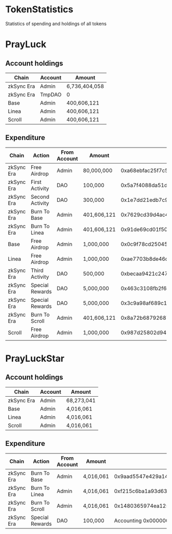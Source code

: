 # TokenStatistics
Statistics of spending and holdings of all tokens
# PrayLuck
## Account holdings
|  Chain   | Account  | Amount  |
|  ----  | ----  | ----  |
| zkSync Era  | Admin | 6,736,404,058 |
| zkSync Era  | TmpDAO | 0 |
| Base  | Admin | 400,606,121 |
| Linea  | Admin | 400,606,121 |
| Scroll  | Admin | 400,606,121 |
## Expenditure
|  Chain  | Action   | From Account  | Amount  | TxHash  |
|  ----  | ---------  | ----  | ----  | ----  |
| zkSync Era  | Free Airdrop | Admin | 80,000,000 | 0xa68ebfac25f7c528dac4a633ebd70d33d42bcf6bad910d6ac794a1b88a9fb04c |
| zkSync Era  | First Activity | DAO | 100,000 | 0x5a7f4088da51d9863769328600d444b9bbfa7b8806c1bbb554cc78b5d7dee34c |
| zkSync Era  | Second Activity | DAO | 300,000 | 0x1e7dd21edb7c908f38ecb8fc686e0b87a7f44f2c469e7a6a6cdabb202918aaeb |
| zkSync Era  | Burn To Base | Admin | 401,606,121 | 0x7629cd39d4ac48501022ca2ee6c0a88a19fbce48494cc1f0c1fabee63649b3e8 |
| zkSync Era  | Burn To Linea | Admin | 401,606,121 | 0x91de69cd01f50781dd954b0693530c3af78bf4a94799590d42663e1a35f5a75c |
| Base  | Free Airdrop | Admin | 1,000,000 | 0x0c9f78cd25045fa7ef1c86d47b60d0315b97d7999667b2c2b9f2d5e4e2586c1e |
| Linea  | Free Airdrop | Admin | 1,000,000 | 0xae7703b8de46cac96dde69cc037e808af9d3e451db04ecb099979d1469592246 |
| zkSync Era  | Third Activity | DAO | 500,000 | 0xbecaa9421c24727f71b430f34503b060ca45257e166892084b3c9c37ad5bb4f5 |
| zkSync Era  | Special Rewards | DAO | 5,000,000 | 0x463c3108fb2f6836aba8d2bd65b75b306a3990c7ba847ddedbca08d3f305fe3f |
| zkSync Era  | Special Rewards | DAO | 5,000,000 | 0x3c9a98af689c19d19e1a98831b203dd2fb1b5fbc4e06ede88534ed52e202c28e |
| zkSync Era  | Burn To Scroll | Admin | 401,606,121 | 0x8a72b687926870fa28f68235fedd9d63786c53e9c39583096eb5eec27e25ab3d |
| Scroll  | Free Airdrop | Admin | 1,000,000 | 0x987d25802d9447509e4757dd2003b4479a6036701ddb8273bccf2be2034978d5 |
# PrayLuckStar
## Account holdings
|  Chain   | Account  | Amount  |
|  ----  | ----  | ----  |
| zkSync Era  | Admin | 68,273,041 |
| Base  | Admin | 4,016,061 |
| Linea  | Admin | 4,016,061 |
| Scroll  | Admin | 4,016,061 |
## Expenditure
|  Chain  | Action   | From Account  | Amount  | TxHash  |
|  ----  | ----  | ----  | ----  | ----  |
| zkSync Era  | Burn To Base | Admin | 4,016,061 | 0x9aad5547e429a14d3da216e0f64e10b41bf4ce637043626826ee4616516c7b73 |
| zkSync Era  | Burn To Linea | Admin | 4,016,061 | 0xf215c6ba1a93d6324ea4c501a6922a26bcc315349d5074026fc03bca807b3fa9 |
| zkSync Era  | Burn To Scroll | Admin | 4,016,061 | 0x1480365974ea125bdb32de0dbabcd96aef7a5727f977f5c6c088076fa46ea728 |
| zkSync Era  | Special Rewards | DAO | 100,000 | Accounting 0x00000000e8334445E02d819EAFD75ADDf2133a5F |
